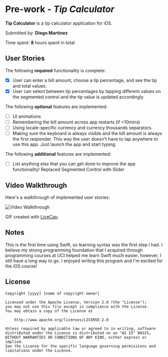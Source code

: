 # Pre-work - *Tip Calculator*

**Tip Calculator** is a tip calculator application for iOS.

Submitted by: **Diego Martinez**

Time spent: **8** hours spent in total

## User Stories

The following **required** functionality is complete:

* [x] User can enter a bill amount, choose a tip percentage, and see the tip and total values.
* [x] User can select between tip percentages by tapping different values on the segmented control and the tip value is updated accordingly

The following **optional** features are implemented:

* [ ] UI animations
* [ ] Remembering the bill amount across app restarts (if <10mins)
* [ ] Using locale-specific currency and currency thousands separators.
* [ ] Making sure the keyboard is always visible and the bill amount is always the first responder. This way the user doesn't have to tap anywhere to use this app. Just launch the app and start typing.

The following **additional** features are implemented:

- [ ] List anything else that you can get done to improve the app functionality!
Replaced Segmented Control with Slider

## Video Walkthrough

Here's a walkthrough of implemented user stories:

<img src='https://i.imgur.com/FEs82uI.gif' title='Video Walkthrough' width='' alt='Video Walkthrough' />

GIF created with [LiceCap](http://www.cockos.com/licecap/).

## Notes


This is the first time using Swift, so learning syntax was the first step I had. I believe my strong programming foundation that I acquired through programming courses at UCI helped me learn Swift much easier, however, I still have a long way to go. I enjoyed writing this program and I'm excited for the iOS course!

## License

    Copyright [yyyy] [name of copyright owner]

    Licensed under the Apache License, Version 2.0 (the "License");
    you may not use this file except in compliance with the License.
    You may obtain a copy of the License at

        http://www.apache.org/licenses/LICENSE-2.0

    Unless required by applicable law or agreed to in writing, software
    distributed under the License is distributed on an "AS IS" BASIS,
    WITHOUT WARRANTIES OR CONDITIONS OF ANY KIND, either express or implied.
    See the License for the specific language governing permissions and
    limitations under the License.
